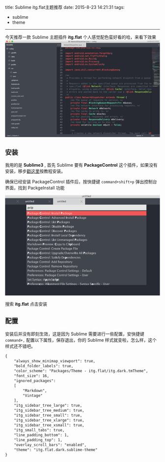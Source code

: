 title: Sublime itg.flat主题推荐
date: 2015-8-23 14:21:31
tags:
- sublime
- theme
---

今天推荐一款 Sublime 主题插件 **itg.flat** 个人感觉配色蛮好看的哈，来看下效果
![itg.flat主题](/imgs/post-150823-1.png)

<!--more-->

安装
---
我用的是 **Sublime3** , 首先 Sublime 要有 **PackageControl** 这个插件，如果没有安装，移步[戳这里](https://gist.github.com/moomerman/4674060)按教程安装。

确保已经安装 PackageControl 插件后，按快捷键 `command+shift+p` 弹出控制台界面，找到 PackgeInstall 功能

![启动PackgeInstall 功能](/imgs/post-150823-2.png) 
 
搜索 **itg.flat** 点击安装


配置
---
安装后并没有即刻生效，这是因为 Sublime 需要进行一些配置，安快捷键 `command+,` 配置以下属性，保存退出，你的 Sublime 样式就变啦，怎么样，这个样式还不错吧。

    {
        "always_show_minimap_viewport": true,
        "bold_folder_labels": true,
        "color_scheme": "Packages/Theme - itg.flat/itg.dark.tmTheme",
        "font_size": 16,
        "ignored_packages":
        [
            "Markdown",
            "Vintage"
        ],
        "itg_sidebar_tree_large": true,
        "itg_sidebar_tree_medium": true,
        "itg_sidebar_tree_small": true,
        "itg_sidebar_tree_xlarge": true,
        "itg_sidebar_tree_xsmall": true,
        "itg_small_tabs": true,
        "line_padding_bottom": 1,
        "line_padding_top": 1,
        "overlay_scroll_bars": "enabled",
        "theme": "itg.flat.dark.sublime-theme"
    }

